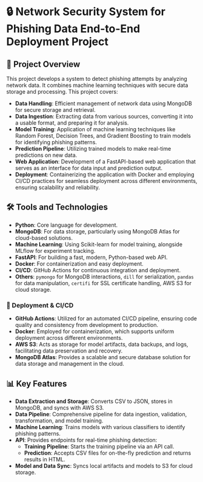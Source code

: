 # 🔒 Network Security System for Phishing Data End-to-End Deployment Project

## 📌 Project Overview

This project develops a system to detect phishing attempts by analyzing network data. It combines machine learning techniques with secure data storage and processing. This project covers:

- **Data Handling**: Efficient management of network data using MongoDB for secure storage and retrieval.
- **Data Ingestion**: Extracting data from various sources, converting it into a usable format, and preparing it for analysis.
- **Model Training**: Application of machine learning techniques like Random Forest, Decision Trees, and Gradient Boosting to train models for identifying phishing patterns.
- **Prediction Pipeline**: Utilizing trained models to make real-time predictions on new data.
- **Web Application**: Development of a FastAPI-based web application that serves as an interface for data input and prediction output.
- **Deployment**: Containerizing the application with Docker and employing CI/CD practices for seamless deployment across different environments, ensuring scalability and reliability.
  
## 🛠 Tools and Technologies

- **Python**: Core language for development.
- **MongoDB**: For data storage, particularly using MongoDB Atlas for cloud-based solutions.
- **Machine Learning**: Using Scikit-learn for model training, alongside MLflow for experiment tracking.
- **FastAPI**: For building a fast, modern, Python-based web API.
- **Docker**: For containerization and easy deployment.
- **CI/CD**: GitHub Actions for continuous integration and deployment.
- **Others**: `pymongo` for MongoDB interactions, `dill` for serialization, `pandas` for data manipulation, `certifi` for SSL certificate handling, AWS S3 for cloud storage.

### 🚀 Deployment & CI/CD
- **GitHub Actions**: Utilized for an automated CI/CD pipeline, ensuring code quality and consistency from development to production.
- **Docker**: Employed for containerization, which supports uniform deployment across different environments.
- **AWS S3**: Acts as storage for model artifacts, data backups, and logs, facilitating data preservation and recovery.
- **MongoDB Atlas**: Provides a scalable and secure database solution for data storage and management in the cloud.
  
## 📊 Key Features

- **Data Extraction and Storage**: Converts CSV to JSON, stores in MongoDB, and syncs with AWS S3.
- **Data Pipeline**: Comprehensive pipeline for data ingestion, validation, transformation, and model training.
- **Machine Learning**: Trains models with various classifiers to identify phishing patterns.
- **API**: Provides endpoints for real-time phishing detection:
  - **Training Pipeline**: Starts the training pipeline via an API call.
  - **Prediction**: Accepts CSV files for on-the-fly prediction and returns results in HTML.
- **Model and Data Sync**: Syncs local artifacts and models to S3 for cloud storage.
